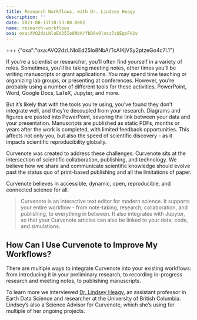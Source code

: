 ```yaml
---
title: Research Workflows, with Dr. Lindsey Heagy
description: ''
date: 2021-08-13T18:53:00.000Z
name: research-workflows
oxa: oxa:AVQ2dzLNloEd25Io8NbA/fbD9x9lvsz7sQEqsFV1v
---
```


+++ {"oxa":"oxa:AVQ2dzLNloEd25Io8NbA/TcAIKjVSy2ptzeGo4c7l.1"}

If you’re a scientist or researcher, you’ll often find yourself in a variety of roles. Sometimes, you’ll be taking meeting notes, other times you’ll be writing manuscripts or grant applications. You may spend time teaching or organizing lab groups, or presenting at conferences. However, you’re probably using a number of different tools for these activities, PowerPoint, Word, Google Docs, LaTeX, Jupyter, and more.

But it’s likely that with the tools you’re using, you’ve found they don’t integrate well, and they’re decoupled from your research. Diagrams and figures are pasted into PowerPoint, severing the link between your data and your presentation. Manuscripts are published as static PDFs, months or years after the work is completed, with limited feedback opportunities. This affects not only you, but also the speed of scientific discovery - as it impacts scientific reproducibility globally.

Curvenote was created to address these challenges. Curvenote sits at the intersection of scientific collaboration, publishing, and technology. We believe how we share and communicate scientific knowledge should evolve past the status quo of print-based publishing and all the limitations of paper.

Curvenote believes in accessible, dynamic, open, reproducible, and connected science for all.

> Curvenote is an interactive text editor for modern science. It supports your entire workflow - from note-taking, research, collaboration, and publishing, to everything in between. It also integrates with Jupyter, so that your Curvenote articles can also be linked to your data, code, and simulations.

## How Can I Use Curvenote to Improve My Workflows?

There are multiple ways to integrate Curvenote into your existing workflows: from introducing it in your preliminary research, to recording in-progress research and meeting notes, to publishing manuscripts.

To learn more we interviewed [Dr. Lindsey Heagy](https://lindseyjh.ca/), an assistant professor in Earth Data Science and researcher at the University of British Columbia. Lindsey’s also a Science Advisor for Curvenote, which she’s using for multiple of her ongoing projects.

